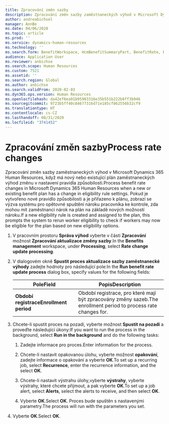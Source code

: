 ```yaml
---
title: Zpracování změn sazby
description: Zpracování změn sazby zaměstnaneckých výhod v Microsoft Dynamics 365 Human Resources, když má nový nebo existující plán zaměstnaneckých výhod změnu v nastavení pravidla způsobilosti.
author: andreabichsel
manager: AnnBe
ms.date: 04/06/2020
ms.topic: article
ms.prod: ''
ms.service: dynamics-human-resources
ms.technology: ''
ms.search.form: BenefitWorkspace, HcmBenefitSummaryPart, BenefitRate, BenefitEligibilityProcessResultViewer
audience: Application User
ms.reviewer: anbichse
ms.search.scope: Human Resources
ms.custom: 7521
ms.assetid: ''
ms.search.region: Global
ms.author: anbichse
ms.search.validFrom: 2020-02-03
ms.dyn365.ops.version: Human Resources
ms.openlocfilehash: da42ef6ea91b95903316e35b551b222b8ff3b946
ms.sourcegitcommit: 9723b5ff40c84677316d71e185cf862556b32cf9
ms.translationtype: HT
ms.contentlocale: cs-CZ
ms.lasthandoff: 08/31/2020
ms.locfileid: "3741452"
---
```

# <a name="process-rate-changes"></a><span data-ttu-id="245e6-103">Zpracování změn sazby</span><span class="sxs-lookup"><span data-stu-id="245e6-103">Process rate changes</span></span>

<span data-ttu-id="245e6-104">Zpracování změn sazby zaměstnaneckých výhod v Microsoft Dynamics 365 Human Resources, když má nový nebo existující plán zaměstnaneckých výhod změnu v nastavení pravidla způsobilosti.</span><span class="sxs-lookup"><span data-stu-id="245e6-104">Process benefit rate changes in Microsoft Dynamics 365 Human Resources when a new or existing benefit plan has a change in eligibility rule settings.</span></span> <span data-ttu-id="245e6-105">Pokud je vytvořeno nové pravidlo způsobilosti a je přiřazeno k plánu, zobrazí se výzva systému pro opětovné spuštění nároku pracovníka ke kontrole, zda mohou mít zaměstnanci nárok na plán na základě nových možností nároku.</span><span class="sxs-lookup"><span data-stu-id="245e6-105">If a new eligibility rule is created and assigned to the plan, this prompts the system to rerun worker eligibility to check if workers may now be eligible for the plan based on new eligibility options.</span></span> 

1. <span data-ttu-id="245e6-106">V pracovním prostoru **Správa výhod** vyberte v části **Zpracování** možnost **Zpracování aktualizace změny sazby**.</span><span class="sxs-lookup"><span data-stu-id="245e6-106">In the **Benefits management** workspace, under **Processing**, select **Rate change update processing**.</span></span>

2. <span data-ttu-id="245e6-107">V dialogovém okně **Spustit proces aktualizace sazby zaměstnanecké výhody** zadejte hodnoty pro následující pole:</span><span class="sxs-lookup"><span data-stu-id="245e6-107">In the **Run benefit rate update process** dialog box, specify values for the following fields:</span></span>

   | <span data-ttu-id="245e6-108">Pole</span><span class="sxs-lookup"><span data-stu-id="245e6-108">Field</span></span> | <span data-ttu-id="245e6-109">Popis</span><span class="sxs-lookup"><span data-stu-id="245e6-109">Description</span></span> |
   | --- | --- |
   | <span data-ttu-id="245e6-110">**Období registrace**</span><span class="sxs-lookup"><span data-stu-id="245e6-110">**Enrollment period**</span></span> | <span data-ttu-id="245e6-111">Období registrace, pro které mají být zpracovány změny sazeb.</span><span class="sxs-lookup"><span data-stu-id="245e6-111">The enrollment period to process rate changes for.</span></span> |

3. <span data-ttu-id="245e6-112">Chcete-li spustit proces na pozadí, vyberte možnost **Spustit na pozadí** a proveďte následující úkony:</span><span class="sxs-lookup"><span data-stu-id="245e6-112">If you want to run the process in the background, select **Run in the background** and do the following tasks:</span></span>

   1. <span data-ttu-id="245e6-113">Zadejte informace pro proces.</span><span class="sxs-lookup"><span data-stu-id="245e6-113">Enter information for the process.</span></span>

   2. <span data-ttu-id="245e6-114">Chcete-li nastavit opakovanou úlohu, vyberte možnost **opakování**, zadejte informace o opakování a vyberte **OK**.</span><span class="sxs-lookup"><span data-stu-id="245e6-114">To set up a recurring job, select **Recurrence**, enter the recurrence information, and the select **OK**.</span></span>

   3. <span data-ttu-id="245e6-115">Chcete-li nastavit výstrahu úlohy,vyberte **výstrahy**, vyberte výstrahy, které chcete přijmout, a pak vyberte **OK**.</span><span class="sxs-lookup"><span data-stu-id="245e6-115">To set up a job alert, select **Alerts**, select the alerts to receive, and then select **OK**.</span></span>

   4. <span data-ttu-id="245e6-116">Vyberte **OK**.</span><span class="sxs-lookup"><span data-stu-id="245e6-116">Select **OK**.</span></span> <span data-ttu-id="245e6-117">Proces bude spuštěn s nastavenými parametry.</span><span class="sxs-lookup"><span data-stu-id="245e6-117">The process will run with the parameters you set.</span></span>

4. <span data-ttu-id="245e6-118">Vyberte **OK**.</span><span class="sxs-lookup"><span data-stu-id="245e6-118">Select **OK**.</span></span>
